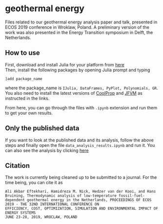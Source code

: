 # geothermal energy
Files related to our geothermal energy analysis paper and talk, presented in ECOS 2019 conference in Wroklaw, Poland. A preliminary version of the work was also presented in the Energy Transition symposium in Delft, the Netherlands.

## How to use
First, download and install Julia for your platform from [here](https://julialang.org/downloads/)  
Then, install the following packages by opening Julia prompt and typing
```
]add package_name
```
where the package_name is `IJulia, DataFrames, PyPlot, Polynomials, GR`.  
You also need to install the latest versions of [CoolProp](https://github.com/CoolProp/CoolProp.jl) and [JFVM](https://github.com/simulkade/JFVM.jl) as instructed in the links.  

From here, you can go through the files with `.ipynb` extension and run them to get your own results.  

## Only the published data
If you want to look at the published data and its analysis, follow the above steps and finally open the file `data_analysis_results.ipynb` and run it. You can also see the analysis by clicking [here](https://nbviewer.jupyter.org/github/simulkade/geothermal/blob/master/data_analysis_results.ipynb)  

## Citation
The work is currently being cleaned up to be submitted to a journal. For the time being, you can cite it as
```
Ali Akbar Eftekhari, Hamidreza M. Nick, Hedzer van der Kooi, and Hans Bruining, Thermodynamic analysis of low-temperature fossil-fuel-dependent geothermal energy in the Netherlands, PROCEEDINGS OF ECOS 2019 - THE 32ND INTERNATIONAL CONFERENCE ON
EFFICIENCY, COST, OPTIMIZATION, SIMULATION AND ENVIRONMENTAL IMPACT OF ENERGY SYSTEMS
JUNE 23-28, 2019, WROCLAW, POLAND
```
